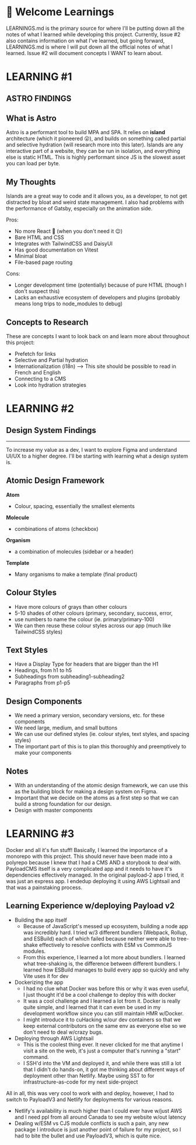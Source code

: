 # 👋 Welcome Learnings

LEARNINGS.md is the primary source for where I'll be putting down all the notes of what I learned while developing this project. Currently, Issue #2 also contains information on what I've learned, but going forward, LEARNINGS.md is where I will put down all the official notes of what I learned. Issue #2 will document concepts I WANT to learn about.

# LEARNING #1

## ASTRO FINDINGS

## What is Astro

Astro is a performant tool to build MPA and SPA. It relies on **island** architecture (which it pioneered 😮), and builds on something called partial and selective hydration (will research more into this later). Islands are any interactive part of a website, they can be run in isolation, and everything else is static HTML. This is highly performant since JS is the slowest asset you can load per byte.

## My Thoughts

Islands are a great way to code and it allows you, as a developer, to not get distracted by bloat and weird state management. I also had problems with the performance of Gatsby, especially on the animation side.

Pros:

- No more React 🥳 (when you don't need it 😉)
- Bare HTML and CSS
- Integrates with TailwindCSS and DaisyUI
- Has good documentation on Vitest
- Minimal bloat
- File-based page routing

Cons:

- Longer development time (potentially) because of pure HTML (though I don't suspect this)
- Lacks an exhaustive ecosystem of developers and plugins (probably means long trips to node_modules to debug)

## Concepts to Research

These are concepts I want to look back on and learn more about throughout this project:

- Prefetch for links
- Selective and Partial hydration
- Internationalization (i18n) --> This site should be possible to read in French and English
- Connecting to a CMS
- Look into hydration strategies

# LEARNING #2

## Design System Findings

---

To increase my value as a dev, I want to explore Figma and understand UI/UX to a higher degree. I'll be starting with learning what a design system is.

## **Atomic Design Framework**

**Atom**

- Colour, spacing, essentially the smallest elements

**Molecule**

- combinations of atoms (checkbox)

**Organism**

- a combination of molecules (sidebar or a header)

**Template**

- Many organisms to make a template (final product)

## Colour Styles

- Have more colours of grays than other colours
- 5-10 shades of other colours (primary, secondary, success, error,
- use numbers to name the colour (ie. primary/primary-100)
- We can then reuse these colour styles across our app (much like TailwindCSS styles)

## Text Styles

- Have a Display Type for headers that are bigger than the H1
- Headings, from h1 to h5
- Subheadings from subheading1-subheading2
- Paragraphs from p1-p5

## Design Components

- We need a primary version, secondary versions, etc. for these components
- We need large, medium, and small buttons
- We can use our defined styles (ie. colour styles, text styles, and spacing styles)
- The important part of this is to plan this thoroughly and preemptively to make your components

## Notes

- With an understanding of the atomic design framework, we can use this as the building block for making a design system on Figma.
- Important that we decide on the atoms as a first step so that we can build a strong foundation for our design.
- Design with master components


# LEARNING #3

Docker and all it's fun stuff!
Basically, I learned the importance of a monorepo with this project. This should never have been made into a polyrepo because I knew that I had a CMS AND a storybook to deal with. PayloadCMS itself is a very complicated app and it needs to have it's dependencies effectively managed. In the original payload-2 app I tried, it was just an express app. I endedup deploying it using AWS Lightsail and that was a painstaking process. 

## Learning Experience w/deploying Payload v2
- Building the app itself
    - Because of JavaScript's messed up ecosystem, building a node app was incredibly hard. I tried w/3 different bundlers (Webpack, Rollup, and ESBuild) each of which failed because neither were able to tree-shake effectively to resolve conflicts with ESM vs CommonJS modules. 
    - From this experience, I learned a lot more about bundlers. I learned what tree-shaking is, the difference between different bundlers. I learned how ESBuild manages to build every app so quickly and why Vite uses it for dev
- Dockerizing the app
    - I had no clue what Docker was before this or why it was even useful, I just thought it'd be a cool challenge to deploy this with docker
    - It was a cool challenge and I learned a lot from it. Docker is really quite simple, and I learned that it can even be used in my development workflow since you can still maintain HMR w/Docker. 
    - I might introduce it to cuHacking w/our dev containers so that we keep external contributors on the same env as everyone else so we don't need to deal w/crazy bugs. 
- Deploying through AWS Lightsail
    - This is the coolest thing ever. It never clicked for me that anytime I visit a site on the web, it's just a computer that's running a "start" command. 
    - I SSH'd into the VM and deployed it, and while there was still a lot that I didn't do hands-on, it got me thinking about different ways of deployment other than Netlify. Maybe using SST to for infrastructure-as-code for my next side-project

All in all, this was very cool to work with and deploy, however, I had to switch to PayloadV3 and Netlify for deployments for various reasons. 
- Netlify's availability is much higher than I could ever have w/just AWS and I need ppl from all around Canada to see my website w/out latency
- Dealing w/ESM vs CJS module conflicts is such a pain, any new package I introduce is just another point of failure for my project, so I had to bite the bullet and use PayloadV3, which is quite nice. 